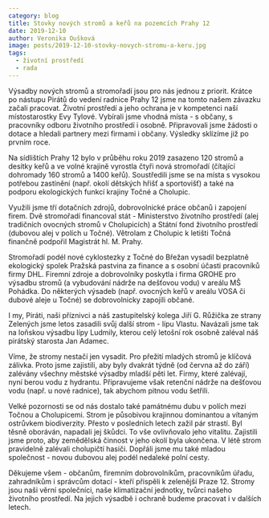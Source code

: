 ```yaml
---
category: blog
title: Stovky nových stromů a keřů na pozemcích Prahy 12
date: 2019-12-10
author: Veronika Oušková
image: posts/2019-12-10-stovky-novych-stromu-a-keru.jpg
tags:
  - životní prostředí
  - rada
---
```


Výsadby nových stromů a stromořadí jsou pro nás jednou z priorit. Krátce po nástupu Pirátů do vedení radnice Prahy 12 jsme na tomto našem závazku začali pracovat. Životní prostředí a jeho ochrana je v kompetenci naší místostarostky Evy Tylové. Vybírali jsme vhodná místa - s občany, s pracovníky odboru životního prostředí i osobně. Připravovali jsme žádosti o dotace a hledali partnery mezi firmami i občany. Výsledky sklízíme již po prvním roce. 

Na sídlištích Prahy 12 bylo v průběhu roku 2019 zasazeno 120 stromů a desítky keřů a ve volné krajině vyrostla čtyři nová stromořadí (čítající dohromady 160 stromů a 1400 keřů). Soustředili jsme se na místa s vysokou potřebou zastínění (např. okolí dětských hřišť a sportovišť) a také na podporu ekologických funkcí krajiny Točné a Cholupic. 

Využili jsme tří dotačních zdrojů, dobrovolnické práce občanů i zapojení firem. Dvě stromořadí financoval stát - Ministerstvo životního prostředí (alej tradičních ovocných stromů v Cholupicích) a Státní fond životního prostředí (dubovou alej v polích u Točné). Větrolam z Cholupic k letišti Točná finančně podpořil Magistrát hl. M. Prahy.

Stromořadí podél nové cyklostezky z Točné do Břežan vysadil bezplatně ekologický spolek Pražská pastvina za finance a s osobní účasti pracovníků firmy DHL. Firemní zdroje a dobrovolníky poskytla i firma GROHE pro výsadbu stromů (a vybudování nádrže na dešťovou vodu) v areálu MŠ Pohádka. Do některých výsadeb (např. ovocných keřů v areálu VOSA či dubové aleje u Točné) se dobrovolnicky zapojili občané. 

I my, Piráti, naši příznivci a náš zastupitelský kolega Jiří G. Růžička ze strany Zelených jsme letos zasadili svůj další strom - lípu Vlastu. Navázali jsme tak na loňskou výsadbu lípy Ludmily, kterou celý letošní rok osobně zaléval náš pirátský starosta Jan Adamec. 

Víme, že stromy nestačí jen vysadit. Pro přežití mladých stromů je klíčová zálivka. Proto jsme zajistili, aby byly dvakrát týdně (od června až do září) zalévány všechny městské výsadby mladší pěti let. Firmy, které zalévají, nyní berou vodu z hydrantu. Připravujeme však retenční nádrže na dešťovou vodu (např. u nové radnice), tak abychom pitnou vodu šetřili.

Velké pozornosti se od nás dostalo také památnému dubu v polích mezi Točnou a Cholupicemi. Strom je působivou krajinnou dominantou a vítaným ostrůvkem biodiverzity. Přesto v posledních letech zažil pár strastí. Byl těsně oboráván, napadali jej škůdci. To vše ovlivňovalo jeho vitalitu. Zajistili jsme proto, aby zemědělská činnost v jeho okolí byla ukončena. V létě strom pravidelně zalévali cholupičtí hasiči. Dopřáli jsme mu také mladou společnost - novou dubovou alej podél nedaleké polní cesty. 

Děkujeme všem - občanům, firemním dobrovolníkům, pracovníkům úřadu, zahradníkům i správcům dotací - kteří přispěli k zelenější Praze 12. Stromy jsou naši věrní společníci, naše klimatizační jednotky, tvůrci našeho životního prostředí. Na jejich výsadbě i ochraně budeme pracovat i v dalších letech.
